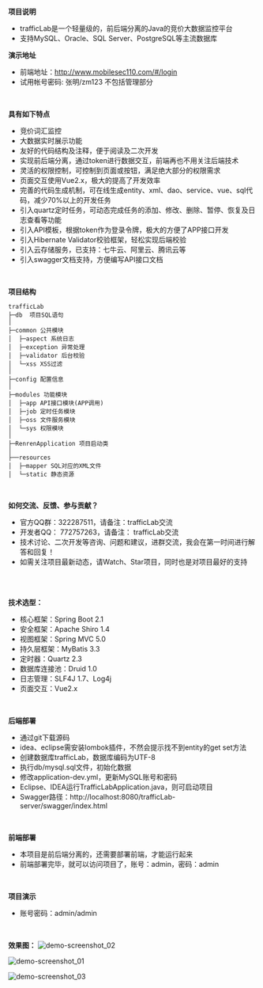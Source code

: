 **项目说明** 
- trafficLab是一个轻量级的，前后端分离的Java的竞价大数据监控平台
- 支持MySQL、Oracle、SQL Server、PostgreSQL等主流数据库

**演示地址**
- 前端地址：http://www.mobilesec110.com/#/login
- 试用帐号密码: 张明/zm123
不包括管理部分

<br>
 

**具有如下特点** 
- 竞价词汇监控
- 大数据实时展示功能
- 友好的代码结构及注释，便于阅读及二次开发
- 实现前后端分离，通过token进行数据交互，前端再也不用关注后端技术
- 灵活的权限控制，可控制到页面或按钮，满足绝大部分的权限需求
- 页面交互使用Vue2.x，极大的提高了开发效率
- 完善的代码生成机制，可在线生成entity、xml、dao、service、vue、sql代码，减少70%以上的开发任务
- 引入quartz定时任务，可动态完成任务的添加、修改、删除、暂停、恢复及日志查看等功能
- 引入API模板，根据token作为登录令牌，极大的方便了APP接口开发
- 引入Hibernate Validator校验框架，轻松实现后端校验
- 引入云存储服务，已支持：七牛云、阿里云、腾讯云等
- 引入swagger文档支持，方便编写API接口文档
<br> 

**项目结构** 
```
trafficLab
├─db  项目SQL语句
│
├─common 公共模块
│  ├─aspect 系统日志
│  ├─exception 异常处理
│  ├─validator 后台校验
│  └─xss XSS过滤
│ 
├─config 配置信息
│ 
├─modules 功能模块
│  ├─app API接口模块(APP调用)
│  ├─job 定时任务模块
│  ├─oss 文件服务模块
│  └─sys 权限模块
│ 
├─RenrenApplication 项目启动类
│  
├──resources 
│  ├─mapper SQL对应的XML文件
│  └─static 静态资源

```
<br> 

**如何交流、反馈、参与贡献？** 
- 官方QQ群：322287511，请备注：trafficLab交流
- 开发者QQ： 772757263，请备注： trafficLab交流
- 技术讨论、二次开发等咨询、问题和建议，进群交流，我会在第一时间进行解答和回复！
- 如需关注项目最新动态，请Watch、Star项目，同时也是对项目最好的支持

<br>

<br> 


**技术选型：** 
- 核心框架：Spring Boot 2.1
- 安全框架：Apache Shiro 1.4
- 视图框架：Spring MVC 5.0
- 持久层框架：MyBatis 3.3
- 定时器：Quartz 2.3
- 数据库连接池：Druid 1.0
- 日志管理：SLF4J 1.7、Log4j
- 页面交互：Vue2.x 
<br> 


 **后端部署**
- 通过git下载源码
- idea、eclipse需安装lombok插件，不然会提示找不到entity的get set方法
- 创建数据库trafficLab，数据库编码为UTF-8
- 执行db/mysql.sql文件，初始化数据
- 修改application-dev.yml，更新MySQL账号和密码
- Eclipse、IDEA运行TrafficLabApplication.java，则可启动项目
- Swagger路径：http://localhost:8080/trafficLab-server/swagger/index.html

<br> 

 **前端部署**
 - 本项目是前后端分离的，还需要部署前端，才能运行起来
 - 前端部署完毕，就可以访问项目了，账号：admin，密码：admin
 
 <br>

 **项目演示**
- 账号密码：admin/admin
<br> 


**效果图：**
![demo-screenshot_02](https://s1.ax1x.com/2020/05/23/Yx3DL4.jpg)


![demo-screenshot_01](https://s1.ax1x.com/2020/05/23/Yx3UJ0.jpg)

![demo-screenshot_03](https://s1.ax1x.com/2020/05/23/Yx3XSf.jpg)

<br>
